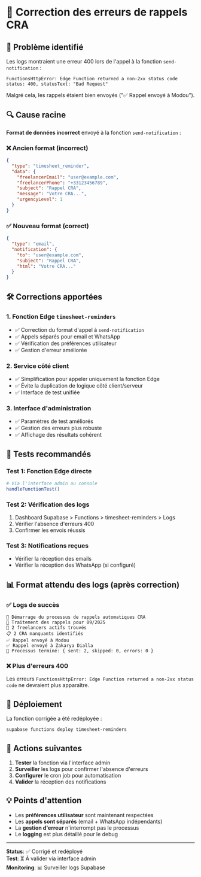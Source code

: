 # 🔧 Correction des erreurs de rappels CRA

## 🚨 Problème identifié

Les logs montraient une erreur 400 lors de l'appel à la fonction `send-notification` :

```
FunctionsHttpError: Edge Function returned a non-2xx status code
status: 400, statusText: "Bad Request"
```

Malgré cela, les rappels étaient bien envoyés ("✅ Rappel envoyé à Modou").

## 🔍 Cause racine

**Format de données incorrect** envoyé à la fonction `send-notification` :

### ❌ Ancien format (incorrect)
```json
{
  "type": "timesheet_reminder",
  "data": {
    "freelancerEmail": "user@example.com",
    "freelancerPhone": "+33123456789",
    "subject": "Rappel CRA",
    "message": "Votre CRA...",
    "urgencyLevel": 1
  }
}
```

### ✅ Nouveau format (correct)
```json
{
  "type": "email",
  "notification": {
    "to": "user@example.com",
    "subject": "Rappel CRA",
    "html": "Votre CRA..."
  }
}
```

## 🛠 Corrections apportées

### 1. **Fonction Edge `timesheet-reminders`**
- ✅ Correction du format d'appel à `send-notification`
- ✅ Appels séparés pour email et WhatsApp
- ✅ Vérification des préférences utilisateur
- ✅ Gestion d'erreur améliorée

### 2. **Service côté client**
- ✅ Simplification pour appeler uniquement la fonction Edge
- ✅ Évite la duplication de logique côté client/serveur
- ✅ Interface de test unifiée

### 3. **Interface d'administration**
- ✅ Paramètres de test améliorés
- ✅ Gestion des erreurs plus robuste
- ✅ Affichage des résultats cohérent

## 🧪 Tests recommandés

### Test 1: Fonction Edge directe
```bash
# Via l'interface admin ou console
handleFunctionTest()
```

### Test 2: Vérification des logs
1. Dashboard Supabase > Functions > timesheet-reminders > Logs
2. Vérifier l'absence d'erreurs 400
3. Confirmer les envois réussis

### Test 3: Notifications reçues
- Vérifier la réception des emails
- Vérifier la réception des WhatsApp (si configuré)

## 📊 Format attendu des logs (après correction)

### ✅ Logs de succès
```
🚀 Démarrage du processus de rappels automatiques CRA
📅 Traitement des rappels pour 09/2025
👥 2 freelancers actifs trouvés
📋 2 CRA manquants identifiés
✅ Rappel envoyé à Modou
✅ Rappel envoyé à Zakarya Dialla
🎉 Processus terminé: { sent: 2, skipped: 0, errors: 0 }
```

### ❌ Plus d'erreurs 400
Les erreurs `FunctionsHttpError: Edge Function returned a non-2xx status code` ne devraient plus apparaître.

## 🚀 Déploiement

La fonction corrigée a été redéployée :
```bash
supabase functions deploy timesheet-reminders
```

## 🔄 Actions suivantes

1. **Tester** la fonction via l'interface admin
2. **Surveiller** les logs pour confirmer l'absence d'erreurs
3. **Configurer** le cron job pour automatisation
4. **Valider** la réception des notifications

## 💡 Points d'attention

- Les **préférences utilisateur** sont maintenant respectées
- Les **appels sont séparés** (email + WhatsApp indépendants)
- La **gestion d'erreur** n'interrompt pas le processus
- Le **logging** est plus détaillé pour le debug

---

**Status**: ✅ Corrigé et redéployé  
**Test**: ⏳ À valider via interface admin  
**Monitoring**: 📊 Surveiller logs Supabase